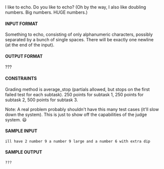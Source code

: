 I like to echo. Do you like to echo?
(Oh by the way, I also like doubling numbers. Big numbers. HUGE numbers.)

#### INPUT FORMAT

Something to echo, consisting of only alphanumeric characters, possibly separated by a bunch of single spaces. There will be exactly one newline (at the end of the input).

#### OUTPUT FORMAT

???

#### CONSTRAINTS

Grading method is average_stop (partials allowed, but stops on the first failed test for each subtask).
250 points for subtask 1, 250 points for subtask 2, 500 points for subtask 3.

Note: A real problem probably shouldn't have this many test cases (it'll slow down the system). This is just to show off the capabilities of the judge system. 😃

#### SAMPLE INPUT
```text
ill have 2 number 9 a number 9 large and a number 6 with extra dip
```

#### SAMPLE OUTPUT
```text
???
```